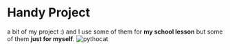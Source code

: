 # Handy Project
a bit of my project :)
and I use some of them for **my school lesson** but some of them **just for myself**.
![pythocat](https://octodex.github.com/images/pythocat.png)